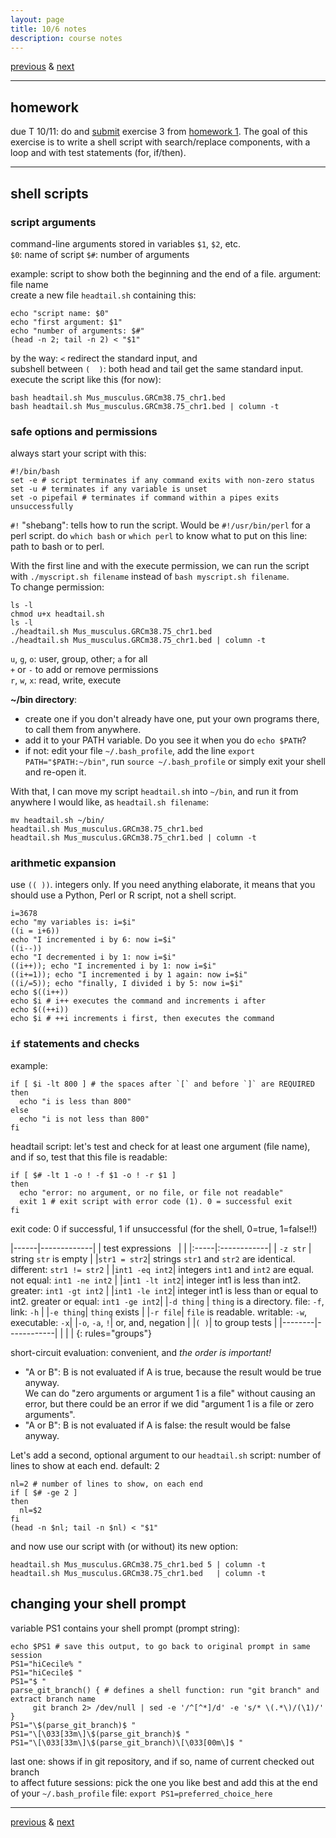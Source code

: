 ```yaml
---
layout: page
title: 10/6 notes
description: course notes
---
```

[previous](notes1004.html) & [next](notes1011.html)

---

## homework

due T 10/11: do and [submit](https://github.com/UWMadison-computingtools/coursedata#commit-push-and-submit-your-work)
exercise 3 from [homework 1](https://github.com/UWMadison-computingtools/coursedata/tree/master/hw1-snaqTimeTests).
The goal of this exercise is to write a shell script with
search/replace components, with a loop
and with test statements (for, if/then).

---

## shell scripts

### script arguments

command-line arguments stored in variables `$1`, `$2`, etc.  
`$0`: name of script
`$#`: number of arguments

example: script to show both the beginning and
the end of a file.
argument: file name  
create a new file `headtail.sh` containing this:

```shell
echo "script name: $0"
echo "first argument: $1"
echo "number of arguments: $#"
(head -n 2; tail -n 2) < "$1"
```

by the way: `<` redirect the standard input, and  
subshell between `(  )`: both head and tail get the same standard input.  
execute the script like this (for now):

```shell
bash headtail.sh Mus_musculus.GRCm38.75_chr1.bed
bash headtail.sh Mus_musculus.GRCm38.75_chr1.bed | column -t
```

### safe options and permissions

always start your script with this:

```shell
#!/bin/bash
set -e # script terminates if any command exits with non-zero status
set -u # terminates if any variable is unset
set -o pipefail # terminates if command within a pipes exits unsuccessfully
```

`#!` "shebang": tells how to run the script.
Would be `#!/usr/bin/perl` for a perl script.
do `which bash` or `which perl` to know what to put on this line:
path to bash or to perl.

With the first line and with the execute permission, we can run the script
with `./myscript.sh filename` instead of `bash myscript.sh filename`.  
To change permission:

```shell
ls -l
chmod u+x headtail.sh
ls -l
./headtail.sh Mus_musculus.GRCm38.75_chr1.bed
./headtail.sh Mus_musculus.GRCm38.75_chr1.bed | column -t
```

`u`, `g`, `o`: user, group, other; `a` for all  
`+` or `-` to add or remove permissions  
`r`, `w`, `x`: read, write, execute

**~/bin directory**:

- create one if you don't already have one,
  put your own programs there, to call them from anywhere.
- add it to your PATH variable. Do you see it when you do `echo $PATH`?
- if not: edit your file `~/.bash_profile`, add the line
  `export PATH="$PATH:~/bin"`, run `source ~/.bash_profile`
  or simply exit your shell and re-open it.

With that, I can move my script `headtail.sh` into `~/bin`, and run
it from anywhere I would like, as `headtail.sh filename`:

```shell
mv headtail.sh ~/bin/
headtail.sh Mus_musculus.GRCm38.75_chr1.bed
headtail.sh Mus_musculus.GRCm38.75_chr1.bed | column -t
```

### arithmetic expansion

use `(( ))`. integers only.
If you need anything elaborate, it means that you should use a
Python, Perl or R script, not a shell script.

```shell
i=3678
echo "my variables is: i=$i"
((i = i+6))
echo "I incremented i by 6: now i=$i"
((i--))
echo "I decremented i by 1: now i=$i"
((i++)); echo "I incremented i by 1: now i=$i"
((i+=1)); echo "I incremented i by 1 again: now i=$i"
((i/=5)); echo "finally, I divided i by 5: now i=$i"
echo $((i++))
echo $i # i++ executes the command and increments i after
echo $((++i))
echo $i # ++i increments i first, then executes the command
```

### `if` statements and checks

example:

```shell
if [ $i -lt 800 ] # the spaces after `[` and before `]` are REQUIRED
then
  echo "i is less than 800"
else
  echo "i is not less than 800"
fi
```

headtail script: let's test and check for at least one argument
(file name), and if so, test that this file is readable:

```shell
if [ $# -lt 1 -o ! -f $1 -o ! -r $1 ]
then
  echo "error: no argument, or no file, or file not readable"
  exit 1 # exit script with error code (1). 0 = successful exit
fi
```

exit code: 0 if successful, 1 if unsuccessful (for the shell, 0=true, 1=false!!)

|------|-------------|
| test expressions &nbsp;&nbsp;|             |
|:-----|:------------|
| `-z str` | string `str` is empty |
|`str1 = str2`| strings `str1` and `str2` are identical. different: `str1 != str2` |
|`int1 -eq int2`| integers `int1` and `int2` are equal. not equal: `int1 -ne int2` |
|`int1 -lt int2`| integer int1 is less than int2. greater: `int1 -gt int2` |
|`int1 -le int2`| integer int1 is less than or equal to int2. greater or equal: `int1 -ge int2`|
|`-d thing` | `thing` is a directory. file: `-f`, link: `-h` |
|`-e thing`| `thing` exists |
|`-r file`| `file` is readable. writable: `-w`, executable: `-x`|
|`-o`, `-a`, `!`| or, and, negation |
|`( )`| to group tests |
|--------|------------|
|        |            |
{: rules="groups"}

<!-- `-x`: accessible, if argument is expression -->

short-circuit evaluation: convenient, and *the order is important!*

- "A or B": B is not evaluated if A is true, because
  the result would be true anyway.  
  We can do "zero arguments or argument 1 is a file" without causing
  an error, but there could be an error if we did
  "argument 1 is a file or zero arguments".
- "A or B": B is not evaluated if A is false: the result would be false anyway.


Let's add a second, optional argument to our `headtail.sh` script:
number of lines to show at each end. default: 2

```shell
nl=2 # number of lines to show, on each end
if [ $# -ge 2 ]
then
  nl=$2
fi
(head -n $nl; tail -n $nl) < "$1"
```

and now use our script with (or without) its new option:

```shell
headtail.sh Mus_musculus.GRCm38.75_chr1.bed 5 | column -t
headtail.sh Mus_musculus.GRCm38.75_chr1.bed   | column -t
```

<!-- add something about bash arrays? -->

## changing your shell prompt

variable PS1 contains your shell prompt (prompt string):

```shell
echo $PS1 # save this output, to go back to original prompt in same session
PS1="hiCecile% "
PS1="hiCecile$ "
PS1="$ "
parse_git_branch() { # defines a shell function: run "git branch" and extract branch name
     git branch 2> /dev/null | sed -e '/^[^*]/d' -e 's/* \(.*\)/(\1)/'
}
PS1="\$(parse_git_branch)$ "
PS1="\[\033[33m\]\$(parse_git_branch)$ "
PS1="\[\033[33m\]\$(parse_git_branch)\[\033[00m\]$ "
```

last one: shows if in git repository, and if so,
name of current checked out branch  
to affect future sessions: pick the one you like best and add this at
the end of your `~/.bash_profile` file:
`export PS1=preferred_choice_here`

---
[previous](notes1004.html) & [next](notes1011.html)
